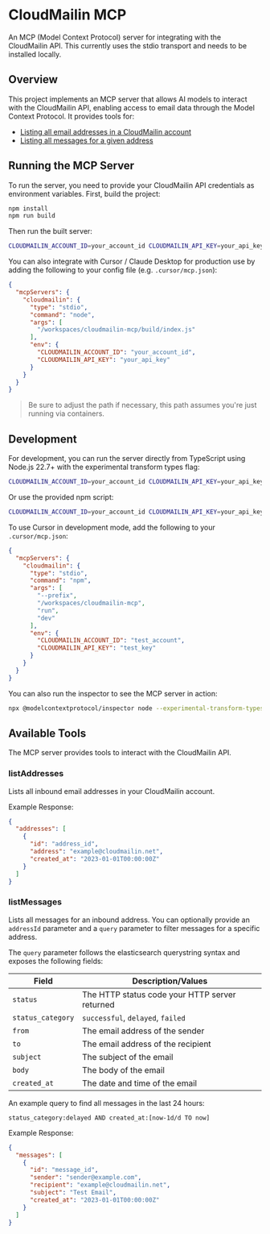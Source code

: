# CloudMailin MCP

An MCP (Model Context Protocol) server for integrating with the CloudMailin API.
This currently uses the stdio transport and needs to be installed locally.

## Overview

This project implements an MCP server that allows AI models to interact with the
CloudMailin API, enabling access to email data through the Model Context
Protocol. It provides tools for:

- [Listing all email addresses in a CloudMailin account](#listaddresses)
- [Listing all messages for a given address](#listmessages)

## Running the MCP Server

To run the server, you need to provide your CloudMailin API credentials as
environment variables. First, build the project:

```bash
npm install
npm run build
```

Then run the built server:

```bash
CLOUDMAILIN_ACCOUNT_ID=your_account_id CLOUDMAILIN_API_KEY=your_api_key node build/index.js
```

You can also integrate with Cursor / Claude Desktop for production use by adding
the following to your config file (e.g. `.cursor/mcp.json`):

```json
{
  "mcpServers": {
    "cloudmailin": {
      "type": "stdio",
      "command": "node",
      "args": [
        "/workspaces/cloudmailin-mcp/build/index.js"
      ],
      "env": {
        "CLOUDMAILIN_ACCOUNT_ID": "your_account_id",
        "CLOUDMAILIN_API_KEY": "your_api_key"
      }
    }
  }
}
```

> Be sure to adjust the path if necessary, this path assumes you're just running
> via containers.

## Development

For development, you can run the server directly from TypeScript using Node.js
22.7+ with the experimental transform types flag:

```bash
CLOUDMAILIN_ACCOUNT_ID=your_account_id CLOUDMAILIN_API_KEY=your_api_key node --experimental-transform-types ./src/index.ts
```

Or use the provided npm script:

```bash
CLOUDMAILIN_ACCOUNT_ID=your_account_id CLOUDMAILIN_API_KEY=your_api_key npm run dev
```

To use Cursor in development mode, add the following to your `.cursor/mcp.json`:

```json
{
  "mcpServers": {
    "cloudmailin": {
      "type": "stdio",
      "command": "npm",
      "args": [
        "--prefix",
        "/workspaces/cloudmailin-mcp",
        "run",
        "dev"
      ],
      "env": {
        "CLOUDMAILIN_ACCOUNT_ID": "test_account",
        "CLOUDMAILIN_API_KEY": "test_key"
      }
    }
  }
}
```

You can also run the inspector to see the MCP server in action:

```bash
npx @modelcontextprotocol/inspector node --experimental-transform-types ./src/index.ts
```

## Available Tools

The MCP server provides tools to interact with the CloudMailin API.

### listAddresses

Lists all inbound email addresses in your CloudMailin account.

Example Response:
```json
{
  "addresses": [
    {
      "id": "address_id",
      "address": "example@cloudmailin.net",
      "created_at": "2023-01-01T00:00:00Z"
    }
  ]
}
```

### listMessages

Lists all messages for an inbound address. You can optionally provide an
`addressId` parameter and a `query` parameter to filter messages for a specific
address.

The `query` parameter follows the elasticsearch querystring syntax and exposes
the following fields:

| Field            | Description/Values                      |
|------------------|-----------------------------------------|
| `status`         | The HTTP status code your HTTP server returned |
| `status_category`| `successful`, `delayed`, `failed`        |
| `from`           | The email address of the sender          |
| `to`             | The email address of the recipient       |
| `subject`        | The subject of the email                |
| `body`           | The body of the email                   |
| `created_at`     | The date and time of the email          |

An example query to find all messages in the last 24 hours:

```
status_category:delayed AND created_at:[now-1d/d TO now]
```

Example Response:
```json
{
  "messages": [
    {
      "id": "message_id",
      "sender": "sender@example.com",
      "recipient": "example@cloudmailin.net",
      "subject": "Test Email",
      "created_at": "2023-01-01T00:00:00Z"
    }
  ]
}
```
